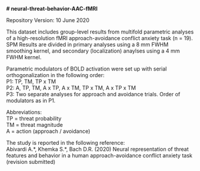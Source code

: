 **# neural-threat-behavior-AAC-fMRI**

Repository Version: 10 June 2020

This dataset includes group-level results from multifold parametric analyses of a high-resolution fMRI
approach-avoidance conflict anxiety task (n = 19). SPM Results are divided in primary 
analyses using a 8 mm FWHM smoothing kernel, and secondary (localization)
anaylses using a 4 mm FWHM kernel. 

Parametric modulators of BOLD activation were set up with serial orthogonalization in the following order:<br/> 
P1: TP, TM, TP x TM<br/>
P2: A, TP, TM, A x TP, A x TM, TP x TM, A x TP x TM<br/>
P3: Two separate analyses for approach and avoidance trials. Order of modulators as in P1.<br/>

Abbreviations:<br/>
TP = threat probability<br/>
TM = threat magnitude<br/>
A = action (approach / avoidance)

The study is reported in the following reference:<br/>
Abivardi A.\*, Khemka S.\*, Bach D.R. (2020) Neural representation of threat features 
and behavior in a human approach-avoidance conflict anxiety task (revision submitted)



